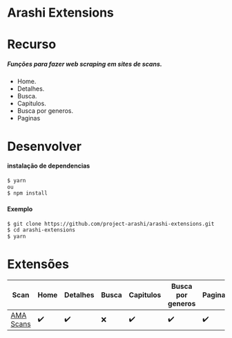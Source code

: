 # Arashi Extensions

# Recurso
##### Funções para fazer web scraping em sites de scans.
- Home.
- Detalhes.
- Busca.
- Capitulos.
- Busca por generos.
- Paginas
# Desenvolver
#### instalação de dependencias
```bash
$ yarn
ou
$ npm install
```

#### Exemplo

```bash
$ git clone https://github.com/project-arashi/arashi-extensions.git
$ cd arashi-extensions
$ yarn 
```

# Extensões
| Scan | Home | Detalhes | Busca | Capitulos | Busca por generos | Paginas | 
| ---- | ---- | -------- | ----- | --------- | ----------------- | ------- |
| [AMA Scans](https://amascan.com/) | ✔️ | ✔️ ️| ❌ | ✔️ | ✔️ |  ✔️